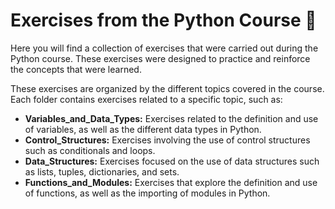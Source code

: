 # Exercises from the Python Course 🐍

Here you will find a collection of exercises that were carried out during the Python course. These exercises were designed to practice and reinforce the concepts that were learned.

These exercises are organized by the different topics covered in the course. Each folder contains exercises related to a specific topic, such as:

- **Variables_and_Data_Types:** Exercises related to the definition and use of variables, as well as the different data types in Python.
- **Control_Structures:** Exercises involving the use of control structures such as conditionals and loops.
- **Data_Structures:** Exercises focused on the use of data structures such as lists, tuples, dictionaries, and sets.
- **Functions_and_Modules:** Exercises that explore the definition and use of functions, as well as the importing of modules in Python.
